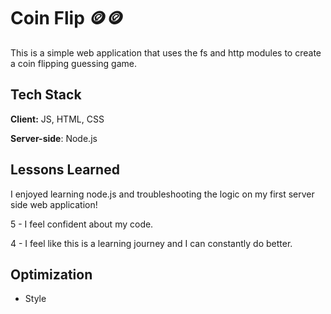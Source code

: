 # Coin Flip 🪙🪙

This is a simple web application that uses the fs and http modules to create a coin flipping guessing game.


## Tech Stack

**Client:** JS, HTML, CSS

**Server-side**: Node.js




## Lessons Learned

I enjoyed learning node.js and troubleshooting the logic on my first server side web application! 


5 - I feel confident about my code.

4 - I feel like this is a learning journey and I can constantly do better. 

## Optimization 

- Style
